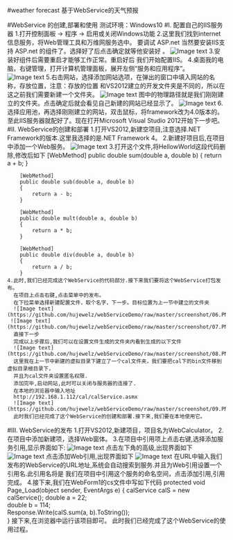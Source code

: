 #weather forecast
基于WebService的天气预报

#WebService 的创建,部署和使用
测试环境：Windows10 
#I. 配置自己的IIS服务器
	1.打开控制面板 -> 程序 -> 启用或关闭Windows功能
	2.这里我们找到internet信息服务，将Web管理工具和万维网服务选中。
	  要调试 ASP.net 当然要安装IIS支持 ASP.net 的组件了。选择好了后点击确定就等他安装好 。
	  ![Image text](https://raw.githubusercontent.com/hujewelz/webServiceDemo/master/screenshot/01.PNG)
	3.安装好组件后需要重启才能够工作正常。重启好后 我们开始配置IIS。
	4.桌面我的电脑，右键管理，打开计算机管理面板，展开左侧“服务和应用程序”。
	  ![Image text](https://github.com/hujewelz/webServiceDemo/raw/master/screenshot/02.PNG)
	5.右击网站，选择添加网站选项，在弹出的窗口中填入网站的名称，存放位置，注意：存放的位置
	  和VS2012建立的开发文件夹是不同的，所以在这之前我们需要新建一个文件夹。
	 ![Image text](https://github.com/hujewelz/webServiceDemo/raw/master/screenshot/03.PNG)
	  图中的物理路径就是我们刚刚建立的文件夹。点击确定后就会看见自己新建的网站已经显示了。
	  ![Image text](https://github.com/hujewelz/webServiceDemo/raw/master/screenshot/04.PNG)
	6.选择应用池，再选择刚刚建立的网站，双击鼠标，将framework改为4.0版本的。
	至此IIS服务器就配好了。现在打开Microsoft Visual Studio 2012开始下一步吧。
#II. WebService的创建和部署
	1.打开VS2012,新建空项目,注意选择.NET Framework的版本.这里我选择的是.NET Framework 4。
	2.新建好项目后,在项目中添加一个Web服务。
	 ![Image text](https://github.com/hujewelz/webServiceDemo/raw/master/screenshot/05.PNG)
	3.打开这个文件,将HellowWorld这段代码删除,修改后如下
	    [WebMethod]
        public double sum(double a, double b)
        {
            return a + b;
        }

        [WebMethod]
        public double sub(double a, double b)
        {
            return a - b;
        }

        [WebMethod]
        public double mult(double a, double b)
        {
            return a * b;
        }

        [WebMethod]
        public double div(double a, double b)
        {
            return a / b;
        }
	4.此时,我们已经完成这个WebService的代码部分.接下来我们要将这个WebService打包发布。
	  在项目上点击右键,点击菜单中的发布。
	  在下拉菜单选择新建配置文件，取个名字，下一步。目标位置为上一节中建立的文件夹
	  ![Image text](https://github.com/hujewelz/webServiceDemo/raw/master/screenshot/06.PNG)
	 ![Image text](https://github.com/hujewelz/webServiceDemo/raw/master/screenshot/07.PNG)
	  直接下一步
	  完成以上步骤后,我们可以在设置文件生成的文件夹内看到生成的以下文件
	  ![Image text](https://github.com/hujewelz/webServiceDemo/raw/master/screenshot/08.PNG)
	  这里我在上一节中新建的虚拟目录下建立了一个cal文件夹，我们要把cal下的bin文件移到虚拟目录根目录下，
	  并且为cal文件夹设置匿名权限.
	  添加完毕,启动网站,此时可以关闭与服务器的连接了.
	  在本地的浏览器中输入地址
	  http://192.168.1.112/cal/calService.asmx
	  ![Image text](https://github.com/hujewelz/webServiceDemo/raw/master/screenshot/09.PNG)
	  此时我们已经完成了这个WebService的创建和部署.接下来,我们要在本地使用它。
#III. WebService的发布
	1.打开VS2012,新建项目，项目名为WebCalculator。
	2.在项目中添加新建项，选择Web窗体。
	3.在项目中引用项上点击右键,选择添加服务引用,显示界面如下:
	 ![Image text](https://github.com/hujewelz/webServiceDemo/raw/master/screenshot/10.PNG)
	  点击左下角的高级,出现界面如下
	 ![Image text](https://github.com/hujewelz/webServiceDemo/raw/master/screenshot/11.PNG)
	  点击添加Web引用,出现界面如下
	  ![Image text](https://github.com/hujewelz/webServiceDemo/raw/master/screenshot/12.PNG)
	  在URL中输入我们发布的WebService的URL地址,系统会自动搜索到服务.并且为Web引用设置一个引用名.此引用名将是
	  我们在项目中引用这个服务的命名空间，点击添加引用,引用完成。
	4.接下来,我们在WebForm1的cs文件中写如下代码
	    protected void Page_Load(object sender, EventArgs e)
        {
			calService calS = new calService();
			double a = 22;  
            double b = 114;  
            Response.Write(calS.sum(a, b).ToString());  
        }
		接下来,在浏览器中运行该项目即可。
		此时我们已经完成了这个WebService的使用过程。
	
	  
	
	
